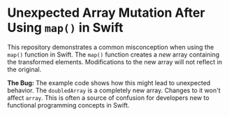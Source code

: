 # Unexpected Array Mutation After Using `map()` in Swift

This repository demonstrates a common misconception when using the `map()` function in Swift. The `map()` function creates a *new* array containing the transformed elements.  Modifications to the new array will not reflect in the original.

**The Bug:**
The example code shows how this might lead to unexpected behavior. The `doubledArray` is a completely new array. Changes to it won't affect `array`. This is often a source of confusion for developers new to functional programming concepts in Swift.